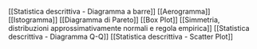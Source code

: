 [[Statistica descrittiva - Diagramma a barre]]
[[Aerogramma]]
[[Istogramma]]
[[Diagramma di Pareto]]
[[Box Plot]]
[[Simmetria, distribuzioni approssimativamente normali e regola empirica]]
[[Statistica descrittiva - Diagramma Q-Q]]
[[Statistica descrittiva - Scatter Plot]]